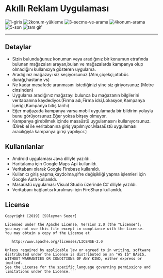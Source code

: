 # Akıllı Reklam Uygulaması

![1-giris](https://user-images.githubusercontent.com/25854605/61174491-8a4f0000-a5a9-11e9-87ee-fddc560ba77f.gif)
![2konum-yükleme](https://user-images.githubusercontent.com/25854605/61174506-dd28b780-a5a9-11e9-8886-3c194caa4e17.gif)
![3-secme-ve-arama](https://user-images.githubusercontent.com/25854605/61174507-ddc14e00-a5a9-11e9-8297-381cc52c4452.gif)
![4konum-arama](https://user-images.githubusercontent.com/25854605/61174508-ddc14e00-a5a9-11e9-9d1a-bbf3222517c2.gif)
![5-son](https://user-images.githubusercontent.com/25854605/61174509-de59e480-a5a9-11e9-976a-6fe204ba5f21.gif)
![tam gif](https://user-images.githubusercontent.com/25854605/61174510-def27b00-a5a9-11e9-88d4-331187880009.gif)
***

## Detaylar
- Sizin bulunduğunuz konumun veya aradığınız bir konumun etrafında bulunan mağazaları arayan,bulan ve  mağazalarda kampanya olup olmadığını kullanıcıya gösteren uygulama.
- Aradığınız mağazayı siz seçiyorsunuz.(Atm,çiçekçi,otobüs durağı,hastane vs)
- Ne kadar mesafede aranmasını istediğinizi yine siz giriyorsunuz.(Metre cinsinden)
- Uygulama aradığınız mağazayı bulunca bu mağazanın bilgilerini veritabanına kaydediyor.(Firma adı,Firma idsi,Lokasyon,Kampanya İçeriği,Kampanya bitiş tarihi)
- Eğer mağazada kampanya varsa mobil uygulamada bir bildirim yoluyla bunu görüyorsunuz.Eğer yoksa birşey olmuyor.
- Kampanya girebilmek içinde masaüstü uygulamasını kullanıyorsunuz.(Direk el ile veritabanına giriş yapılmıyor.Masaüstü uygulaması aracılığıyla kampanya girişi yapılıyor.)

## Kullanılanlar
- Android uygulaması Java diliyle yazıldı.
- Haritalama için Google Maps Api kullanıldı.
- Veritabanı olarak Google Firebase kullanıldı.
- Kullanıcı giriş yapma,kaydolma,şifre değişikliği yapma işlemleri için Google Auth kullanıldı.
- Masaüstü uygulaması Visual Studio üzerinde C# diliyle yazıldı.
- Veritabanı bağlantısı kurulması için FireSharp kullanıldı.


## License
```
Copyright [2019] [Süleyman Sezer]

Licensed under the Apache License, Version 2.0 (the "License");
you may not use this file except in compliance with the License.
You may obtain a copy of the License at

   http://www.apache.org/licenses/LICENSE-2.0

Unless required by applicable law or agreed to in writing, software
distributed under the License is distributed on an "AS IS" BASIS,
WITHOUT WARRANTIES OR CONDITIONS OF ANY KIND, either express or implied.
See the License for the specific language governing permissions and
limitations under the License.```
